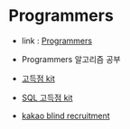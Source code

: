 # Programmers

- link : [Programmers](https://programmers.co.kr)
- Programmers 알고리즘 공부

- [고득점 kit]()
- [SQL 고득점 kit]()
- [kakao blind recruitment]()
